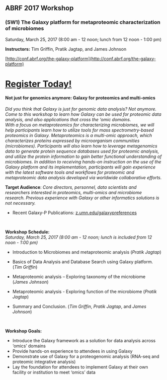 ## ABRF 2017 Workshop

### (SW1) The Galaxy platform for metaproteomic characterization of microbiomes
Saturday, March 25, 2017 (8:00 am - 12 noon; lunch from 12 noon - 1:00 pm) 

**Instructors:** Tim Griffin, Pratik Jagtap, and James Johnson

[http://conf.abrf.org/the-galaxy-platform](http://conf.abrf.org/the-galaxy-platform)

# [Register Today!](https://conf.abrf.org/registration-information)

#### Not just for genomics anymore: Galaxy for proteomics and multi-omics 
_Did you think that Galaxy is just for genomic data analysis?  Not anymore.  Come to this workshop to learn how Galaxy can be used for proteomic data analysis, and also applications that cross the ‘omic domains.  
With a focus on metaproteomics for characterizing microbiomes, we will help participants learn how to utilize tools for mass spectrometry-based proteomics in Galaxy.  Metaproteomics is a multi-omic approach, which characterizes proteins expressed by microorganism communities (microbiomes).  Participants will also learn how to leverage metagenomics data to generate protein sequence databases used for proteomic analysis, and utilize the protein information to gain better functional understanding of microbiomes.  In addition to receiving hands-on instruction on the use of the Galaxy platform and its implementation, participants will gain experience with the latest software tools and workflows for proteomic and metaproteomic data analysis developed via worldwide collaborative efforts._ 

**Target Audience**: _Core directors, personnel, data scientists and researchers interested in proteomics, multi-omics and microbiome research. Previous experience with Galaxy or other informatics solutions is not necessary._


- Recent Galaxy-P Publications: [z.umn.edu/galaxypreferences](http://z.umn.edu/galaxypreferences)

<br>

**Workshop Schedule:**
<br> _Saturday, March 25, 2017 (8:00 am - 12 noon; lunch is included from 12 noon - 1:00 pm)_
 
- Introduction to Microbiomes and metaproteomic analysis (_Pratik Jagtap_)
 
- Basics of Data Analysis and Database Search using Galaxy platform. (_Tim Griffin_)
 
- Metaproteomic analysis – Exploring taxonomy of the microbiome (_James Johnson_)
 
- Metaproteomic analysis - Exploring function of the microbiome (_Pratik Jagtap_)
 
- Summary and Conclusion. (_Tim Griffin_, _Pratik Jagtap_, and _James Johnson_)

<br>

**Workshop Goals:** 
<br>
- Introduce the Galaxy framework as a solution for data analysis across ‘omics’ domains
- Provide hands-on experience to attendees in using Galaxy
- Demonstrate use of Galaxy for a proteogenomic analysis (RNA-seq and proteomic integrative analysis)
- Lay the foundation for attendees to implement Galaxy at their own facility or institution to meet ‘omics’ data
